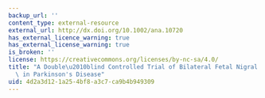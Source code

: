 ```yaml
---
backup_url: ''
content_type: external-resource
external_url: http://dx.doi.org/10.1002/ana.10720
has_external_licence_warning: true
has_external_license_warning: true
is_broken: ''
license: https://creativecommons.org/licenses/by-nc-sa/4.0/
title: "A Double\u2010blind Controlled Trial of Bilateral Fetal Nigral Transplantation\
  \ in Parkinson's Disease"
uid: 4d2a3d12-1a25-4bf8-a3c7-ca9b4b949309
---
```

